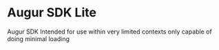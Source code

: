 # Augur SDK Lite

Augur SDK Intended for use within very limited contexts only capable of doing minimal loading

